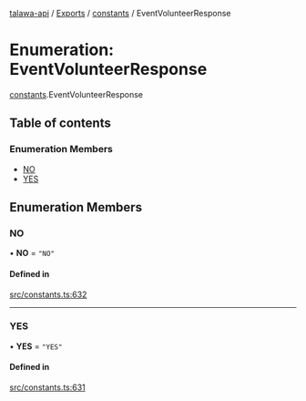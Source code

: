 [talawa-api](../README.md) / [Exports](../modules.md) / [constants](../modules/constants.md) / EventVolunteerResponse

# Enumeration: EventVolunteerResponse

[constants](../modules/constants.md).EventVolunteerResponse

## Table of contents

### Enumeration Members

- [NO](constants.EventVolunteerResponse.md#no)
- [YES](constants.EventVolunteerResponse.md#yes)

## Enumeration Members

### NO

• **NO** = ``"NO"``

#### Defined in

[src/constants.ts:632](https://github.com/adi790uu/talawa-api/blob/5146430/src/constants.ts#L632)

___

### YES

• **YES** = ``"YES"``

#### Defined in

[src/constants.ts:631](https://github.com/adi790uu/talawa-api/blob/5146430/src/constants.ts#L631)
